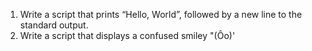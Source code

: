 1. Write a script that prints “Hello, World”, followed by a new line to the standard output.
2. Write a script that displays a confused smiley "(Ôo)'
